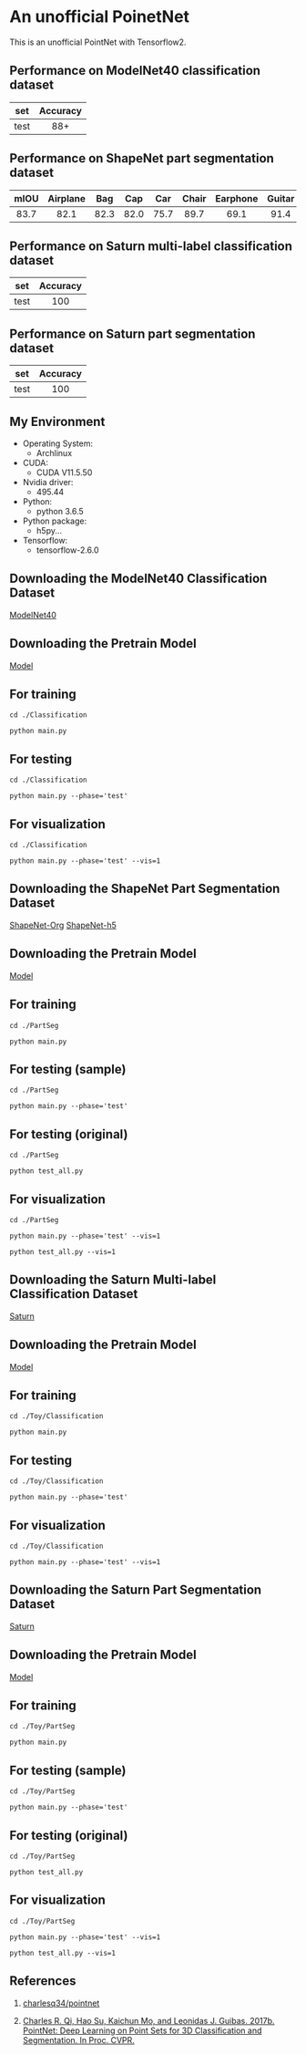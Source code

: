 # An unofficial PoinetNet
This is an unofficial PointNet with Tensorflow2.

## Performance on ModelNet40 classification dataset

| set      | Accuracy      |
| :---:    | :---:    |
| test    |88+         | 

## Performance on ShapeNet part segmentation dataset

| mIOU | Airplane | Bag| Cap|Car|Chair|Earphone|Guitar|Knife|Lamp|Laptop|Motorbike|Mug|Pistol|Rocket|Skateboard|Table
| :---: | :---: | :---: | :---: | :---: | :---: | :---: | :---: | :---: | :---: | :---: | :---: | :---: | :---: | :---: | :---: | :---: | 
| 83.7 |  82.1 | 82.3 | 82.0| 75.7 |89.7| 69.1| 91.4| 86.0| 80.7| 94.7| 66.8| 92.7| 82.4| 54.7| 72.3| 80.9| 

## Performance on Saturn multi-label classification dataset

| set      | Accuracy      |
| :---:    | :---:    |
| test    |100         | 

## Performance on Saturn part segmentation dataset

| set      | Accuracy      |
| :---:    | :---:    |
| test    |100         | 

## My Environment
- Operating System:
  - Archlinux
- CUDA:
  - CUDA V11.5.50 
- Nvidia driver:
  - 495.44
- Python:
  - python 3.6.5
- Python package:
  - h5py...
- Tensorflow:
  - tensorflow-2.6.0

## Downloading the ModelNet40 Classification Dataset
[ModelNet40](https://shapenet.cs.stanford.edu/media/modelnet40_ply_hdf5_2048.zip)
## Downloading the Pretrain Model
[Model](https://drive.google.com/drive/u/2/folders/1n_sgQsFyKiMMZ-0MZ1XMP5mSmS_et9CU)


## For training
```
cd ./Classification
```
```
python main.py
```

## For testing
```
cd ./Classification
```
```
python main.py --phase='test'
```
## For visualization
```
cd ./Classification
```
```
python main.py --phase='test' --vis=1
```

## Downloading the ShapeNet Part Segmentation Dataset
[ShapeNet-Org](https://shapenet.cs.stanford.edu/ericyi/shapenetcore_partanno_v0.zip)
[ShapeNet-h5](https://shapenet.cs.stanford.edu/media/shapenet_part_seg_hdf5_data.zip)

## Downloading the Pretrain Model
[Model](https://drive.google.com/drive/u/2/folders/1pK490CRc3kbJ01US-xt_dLNUVpkjJYCp)

## For training
```
cd ./PartSeg
```
```
python main.py
```

## For testing (sample)
```
cd ./PartSeg
```
```
python main.py --phase='test'
```
## For testing (original)
```
cd ./PartSeg
```
```
python test_all.py
```
## For visualization
```
cd ./PartSeg
```
```
python main.py --phase='test' --vis=1
```
```
python test_all.py --vis=1
```

## Downloading the Saturn Multi-label Classification Dataset
[Saturn](https://drive.google.com/drive/u/2/folders/1gVkqTfjYX34Ul6iGxQ0i3SZZd338yPNP)

## Downloading the Pretrain Model
[Model](https://drive.google.com/drive/u/2/folders/1gVkqTfjYX34Ul6iGxQ0i3SZZd338yPNP)

## For training
```
cd ./Toy/Classification
```
```
python main.py
```

## For testing
```
cd ./Toy/Classification
```
```
python main.py --phase='test'
```
## For visualization
```
cd ./Toy/Classification
```
```
python main.py --phase='test' --vis=1
```

## Downloading the Saturn Part Segmentation Dataset
[Saturn](https://drive.google.com/drive/u/2/folders/1cKCUERmJrSbexCgpucXJs5S7EbUBe0A2)

## Downloading the Pretrain Model
[Model](https://drive.google.com/drive/u/2/folders/1cKCUERmJrSbexCgpucXJs5S7EbUBe0A2)

## For training
```
cd ./Toy/PartSeg
```
```
python main.py
```

## For testing (sample)
```
cd ./Toy/PartSeg
```
```
python main.py --phase='test'
```
## For testing (original)
```
cd ./Toy/PartSeg
```
```
python test_all.py
```
## For visualization
```
cd ./Toy/PartSeg
```
```
python main.py --phase='test' --vis=1
```
```
python test_all.py --vis=1
```


## References

1. [charlesq34/pointnet](https://github.com/charlesq34/pointnet)

2. [Charles R. Qi, Hao Su, Kaichun Mo, and Leonidas J. Guibas. 2017b. PointNet: Deep
Learning on Point Sets for 3D Classification and Segmentation. In Proc. CVPR.](https://arxiv.org/abs/1612.00593)

